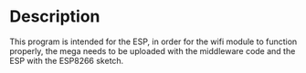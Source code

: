 # Description
This program is intended for the ESP, in order for the wifi module to function properly, the mega needs to be uploaded with the middleware code and the ESP with the ESP8266 sketch. 